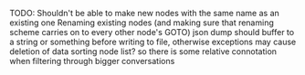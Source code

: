 TODO:
Shouldn't be able to make new nodes with the same name as an existing one
Renaming existing nodes (and making sure that renaming scheme carries on to every other node's GOTO)
json dump should buffer to a string or something before writing to file, otherwise exceptions may cause deletion of data
sorting node list? so there is some relative connotation when filtering through bigger conversations